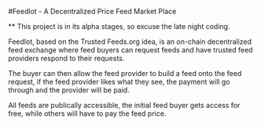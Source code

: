 #Feedlot - A Decentralized Price Feed Market Place

** This project is in its alpha stages, so excuse the late night coding.

Feedlot, based on the Trusted Feeds.org idea, is an on-chain decentralized feed exchange where feed buyers can request feeds and have trusted feed providers respond to their requests.

The buyer can then allow the feed provider to build a feed onto the feed request, if the feed provider likes what they see, the payment will go through and the provider will be paid.

All feeds are publically accessible, the initial feed buyer gets access for free, while others will have to pay the feed price.